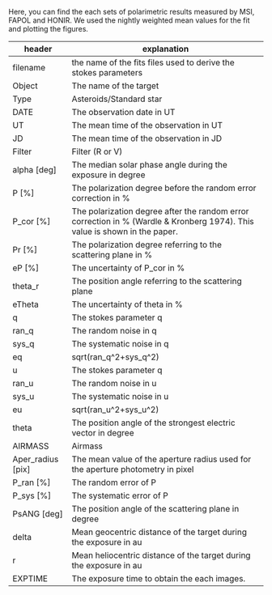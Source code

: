 Here, you can find the each sets of polarimetric results measured by MSI, FAPOL and HONIR. 
We used the nightly weighted mean values for the fit and plotting the figures.


| header            | explanation                                                                                                                |
|-------------------|----------------------------------------------------------------------------------------------------------------------------|
| filename          | the name of the fits files used to derive the stokes parameters                                                            |
| Object            | The name of the target                                                                                                     |
| Type              | Asteroids/Standard star                                                                                                    |
| DATE              | The observation date in UT                                                                                                 |
| UT                | The mean time of the observation in UT                                                                                     |
| JD                | The mean time of the observation in JD                                                                                     |
| Filter            | Filter (R or V)                                                                                                            |
| alpha [deg]       | The median solar phase angle during the exposure in degree                                                                 |
| P [%]             | The polarization degree before the random error correction in %                                                            |
| P_cor [%]         | The polarization degree after the random error correction in % (Wardle & Kronberg 1974). This value is shown in the paper. |
| Pr [%]            | The polarization degree referring to the scattering plane in %                                                             |
| eP [%]            | The uncertainty of P_cor in %                                                                                              |
| theta_r           | The position angle referring to the scattering plane                                                                       |
| eTheta            | The uncertainty of theta in %                                                                                              |
| q                 | The stokes parameter q                                                                                                     |
| ran_q             | The random noise in q                                                                                                      |
| sys_q             | The systematic noise in q                                                                                                  |
| eq                | sqrt(ran_q^2+sys_q^2)                                                                                                      |
| u                 | The stokes parameter q                                                                                                     |
| ran_u             | The random noise in u                                                                                                      |
| sys_u             | The systematic noise in u                                                                                                  |
| eu                | sqrt(ran_u^2+sys_u^2)                                                                                                      |
| theta             | The position angle of the strongest electric vector in degree                                                              |
| AIRMASS           | Airmass                                                                                                                    |
| Aper_radius [pix] | The mean value of the aperture radius used for the aperture photometry in pixel                                            |
| P_ran [%]         | The random error of P                                                                                                      |
| P_sys [%]         | The systematic error of P                                                                                                  |
| PsANG [deg]       | The position angle of the scattering plane in degree                                                                       |
| delta             | Mean geocentric distance of the target during the exposure in au                                                           |
| r                 | Mean heliocentric distance of the target during the exposure in au                                                         |
| EXPTIME           | The exposure time to obtain the each images.                                                                               |
